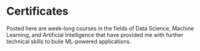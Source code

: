 # Certificates
Posted here are week-long courses in the fields of Data Science, Machine Learning, and Artificial Intelligence that have provided me with further technical skills to buile ML-powered applications.

